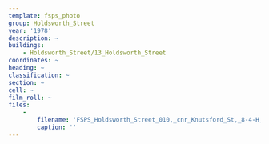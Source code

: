 ```yaml
---
template: fsps_photo
group: Holdsworth_Street
year: '1978'
description: ~
buildings:
    - Holdsworth_Street/13_Holdsworth_Street
coordinates: ~
heading: ~
classification: ~
section: ~
cell: ~
film_roll: ~
files:
    -
        filename: 'FSPS_Holdsworth_Street_010,_cnr_Knutsford_St,_8-4-H,_1978.png'
        caption: ''
---
```

